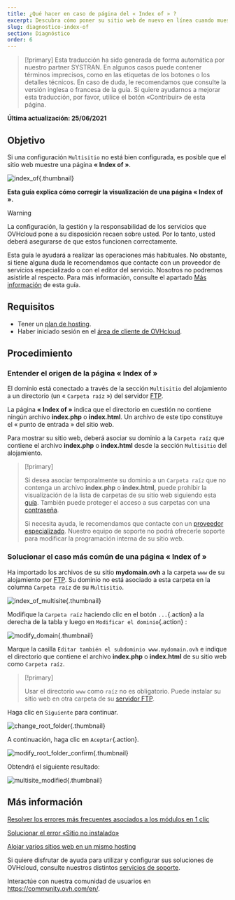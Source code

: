 ```yaml
---
title: ¿Qué hacer en caso de página del « Index of » ?
excerpt: Descubra cómo poner su sitio web de nuevo en línea cuando muestre una página « Index of »
slug: diagnostico-index-of
section: Diagnóstico
order: 6
---
```


> [!primary]
> Esta traducción ha sido generada de forma automática por nuestro partner SYSTRAN. En algunos casos puede contener términos imprecisos, como en las etiquetas de los botones o los detalles técnicos. En caso de duda, le recomendamos que consulte la versión inglesa o francesa de la guía. Si quiere ayudarnos a mejorar esta traducción, por favor, utilice el botón «Contribuir» de esta página.
>

**Última actualización: 25/06/2021**
 
## Objetivo

Si una configuración `Multisitio` no está bien configurada, es posible que el sitio web muestre una página **« Index of »**.

![index_of](images/index_of.png){.thumbnail}

**Esta guía explica cómo corregir la visualización de una página « Index of ».**

> [!warning]
>
> La configuración, la gestión y la responsabilidad de los servicios que OVHcloud pone a su disposición recaen sobre usted. Por lo tanto, usted deberá asegurarse de que estos funcionen correctamente.
>
> Esta guía le ayudará a realizar las operaciones más habituales. No obstante, si tiene alguna duda le recomendamos que contacte con un proveedor de servicios especializado o con el editor del servicio. Nosotros no podremos asistirle al respecto. Para más información, consulte el apartado [Más información](#gofurther) de esta guía.
>

## Requisitos

- Tener un [plan de hosting](https://www.ovhcloud.com/es/web-hosting/).
- Haber iniciado sesión en el [área de cliente de OVHcloud](https://ca.ovh.com/auth/?action=gotomanager&from=https://www.ovh.com/world/&ovhSubsidiary=ws).

## Procedimiento

### Entender el origen de la página « Index of »

El dominio está conectado a través de la sección `Multisitio` del alojamiento a un directorio (un « `Carpeta raíz` ») del servidor [FTP](../conexion-espacio-almacenamiento-ftp-alojamiento-web/).

La página **« Index of »** indica que el directorio en cuestión no contiene ningún archivo **index.php** o **index.html**. Un archivo de este tipo constituye el « punto de entrada » del sitio web.

Para mostrar su sitio web, deberá asociar su dominio a la `Carpeta raíz` que contiene el archivo **index.php** o **index.html** desde la sección `Multisitio` del alojamiento.

> [!primary]
>
> Si desea asociar temporalmente su dominio a un `Carpeta raíz` que no contenga un archivo **index.php** o **index.html**, puede prohibir la visualización de la lista de carpetas de su sitio web siguiendo esta [guía](https://docs.ovh.com/gb/en/hosting/what_else_can_you_do_with_the_htaccess_file/#prevent-the-content-of-a-directory-from-being-listed). También puede proteger el acceso a sus carpetas con una [contraseña](https://docs.ovh.com/gb/en/hosting/how_to_password_protect_a_directory_on_your_website/).
>
> Si necesita ayuda, le recomendamos que contacte con un [proveedor especializado](https://partner.ovhcloud.com/es/directory/). Nuestro equipo de soporte no podrá ofrecerle soporte para modificar la programación interna de su sitio web.

### Solucionar el caso más común de una página « Index of »

Ha importado los archivos de su sitio **mydomain.ovh** a la carpeta `www` de su alojamiento por [FTP](../conexion-espacio-almacenamiento-ftp-alojamiento-web/). Su dominio no está asociado a esta carpeta en la columna `Carpeta raíz` de su `Multisitio`.

![index_of_multisite](images/index_of_multisite.png){.thumbnail}

Modifique la `Carpeta raíz` haciendo clic en el botón `...`{.action} a la derecha de la tabla y luego en `Modificar el dominio`{.action} :

![modify_domain](images/modify_domain.png){.thumbnail}

Marque la casilla `Editar también el subdominio www.mydomain.ovh` e indique el directorio que contiene el archivo **index.php** o **index.html** de su sitio web como `Carpeta raíz`.

> [!primary]
>
> Usar el directorio `www` como `raíz` no es obligatorio. Puede instalar su sitio web en otra carpeta de su [servidor FTP](../conexion-espacio-almacenamiento-ftp-alojamiento-web/).

Haga clic en `Siguiente` para continuar.

![change_root_folder](images/change_root_folder.png){.thumbnail}

A continuación, haga clic en `Aceptar`{.action}.

![modify_root_folder_confirm](images/modify_root_folder_confirm.png){.thumbnail}

Obtendrá el siguiente resultado:

![multisite_modified](images/multisite_modified.png){.thumbnail}

## Más información <a name="gofurther"></a>

[Resolver los errores más frecuentes asociados a los módulos en 1 clic](../errores-frecuentes-modulos-en-1-clic/)

[Solucionar el error «Sitio no instalado»](../web_hosting_error_sitio_no_instalado/)

[Alojar varios sitios web en un mismo hosting](../configurar-un-multisitio-en-un-alojamiento-web/)

Si quiere disfrutar de ayuda para utilizar y configurar sus soluciones de OVHcloud, consulte nuestros distintos [servicios de soporte](https://www.ovhcloud.com/es/support-levels/).

Interactúe con nuestra comunidad de usuarios en <https://community.ovh.com/en/>.
